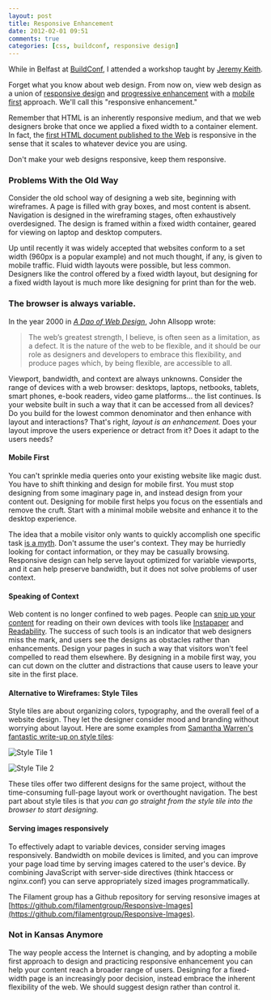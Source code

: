 ```yaml
---
layout: post
title: Responsive Enhancement
date: 2012-02-01 09:51
comments: true
categories: [css, buildconf, responsive design]
---
```


While in Belfast at [BuildConf](http://2011.buildconf.com), I attended a workshop taught by [Jeremy Keith](http://adactio.com). 

Forget what you know about web design. From now on, view web design as a union of [responsive design](http://www.alistapart.com/articles/responsive-web-design/) and [progressive enhancement](http://www.alistapart.com/articles/understandingprogressiveenhancement) with a [mobile first](http://www.lukew.com/ff/entry.asp?933) approach. We'll call this "responsive enhancement."

<!-- more -->

Remember that HTML is an inherently responsive medium, and that we web designers broke that once we applied a fixed width to a container element. In fact, the [first HTML document published to the Web](http://www.w3.org/History/19921103-hypertext/hypertext/WWW/TheProject.html) is responsive in the sense that it scales to whatever device you are using.

Don't make your web designs responsive, keep them responsive.

### Problems With the Old Way
Consider the old school way of designing a web site, beginning with wireframes. A page is filled with gray boxes, and most content is absent. Navigation is designed in the wireframing stages, often exhaustively overdesigned. The design is framed within a fixed width container, geared for viewing on laptop and desktop computers.

Up until recently it was widely accepted that websites conform to a set width (960px is a popular example) and not much thought, if any, is given to mobile traffic. Fluid width layouts were possible, but less common. Designers like the control offered by a fixed width layout, but designing for a fixed width layout is much more like designing for print than for the web.

### The browser is always variable.

In the year 2000 in *[A Dao of Web Design](http://www.alistapart.com/articles/dao/)*, John Allsopp wrote:

> The web’s greatest strength, I believe, is often seen as a limitation, as a defect. It is the nature of the web to be flexible, and it should be our role as designers and developers to embrace this flexibility, and produce pages which, by being flexible, are accessible to all.

Viewport, bandwidth, and context are always unknowns. Consider the range of devices with a web browser: desktops, laptops, netbooks, tablets, smart phones, e-book readers, video game platforms... the list continues. Is your website built in such a way that it can be accessed from all devices? Do you build for the lowest common denominator and then enhance with layout and interactions? That's right, *layout is an enhancement.* Does your layout improve the users experience or detract from it? Does it adapt to the users needs?


#### Mobile First
You can't sprinkle media queries onto your existing website like magic dust. You have to shift thinking and design for mobile first. You must stop designing from some imaginary page in, and instead design from your content out. Designing for mobile first helps you focus on the essentials and remove the cruft. Start with a minimal mobile website and enhance it to the desktop experience.

The idea that a mobile visitor only wants to quickly accomplish one specific task [is a myth](http://adactio.com/journal/4443/). Don't assume the user's context. They may be hurriedly looking for contact information, or they may be casually browsing. Responsive design can help serve layout optimized for variable viewports, and it can help preserve bandwidth, but it does not solve problems of user context. 

#### Speaking of Context
Web content is no longer confined to web pages. People can [snip up your content](http://www.alistapart.com/articles/orbital-content/) for reading on their own devices with tools like [Instapaper](http://www.instapaper.com/) and [Readability](http://www.readability.com/). The success of such tools is an indicator that web designers miss the mark, and users see the designs as obstacles rather than enhancements. Design your pages in such a way that visitors won't feel compelled to read them elsewhere. By designing in a mobile first way, you can cut down on the clutter and distractions that cause users to leave your site in the first place.

#### Alternative to Wireframes: Style Tiles
Style tiles are about organizing colors, typography, and the overall feel of a website design. They let the designer consider mood and branding without worrying about layout. Here are some examples from [Samantha Warren's fantastic write-up on style tiles](http://badassideas.com/style-tiles-as-a-web-design-process-tool/): 

![Style Tile 1](/images/styletile.jpg)

![Style Tile 2](/images/styletile-2.jpg)

These tiles offer two different designs for the same project, without the time-consuming full-page layout work or overthought navigation. The best part about style tiles is that *you can go straight from the style tile into the browser to start designing.*


#### Serving images responsively
To effectively adapt to variable devices, consider serving images responsively. Bandwidth on mobile devices is limited, and you can improve your page load time by serving images catered to the user's device. By combining JavaScript with server-side directives (think htaccess or nginx.conf) you can serve appropriately sized images programmatically. 

The Filament group has a Github repository for serving resonsive images at [https://github.com/filamentgroup/Responsive-Images](https://github.com/filamentgroup/Responsive-Images).

### Not in Kansas Anymore
The way people access the Internet is changing, and by adopting a mobile first approach to design and practicing responsive enhancement you can help your content reach a broader range of users. Designing for a fixed-width page is an increasingly poor decision, instead embrace the inherent flexibility of the web. We should suggest design rather than control it.
